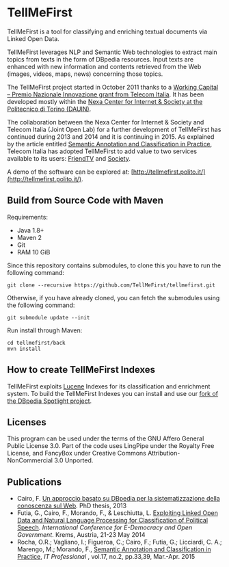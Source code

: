 # TellMeFirst

TellMeFirst is a tool for classifying and enriching textual documents via Linked Open Data.

TellMeFirst leverages NLP and Semantic Web technologies to extract main topics from texts in the form of DBpedia resources. Input texts are enhanced with new information and contents retrieved from the Web (images, videos, maps, news) concerning those topics.

The TellMeFirst project started in October 2011 thanks to a [Working Capital – Premio Nazionale Innovazione grant from Telecom Italia](http://www.workingcapital.telecomitalia.it/2011/10/tellmefirst/). It has been developed mostly within the [Nexa Center for Internet & Society at the Politecnico di Torino (DAUIN)](http://nexa.polito.it/tellmefirst).

The collaboration between the Nexa Center for Internet & Society and Telecom Italia (Joint Open Lab) for a further development of TellMeFirst has continued during 2013 and 2014 and it is continuing in 2015. As explained by the article entitled [Semantic Annotation and Classification in Practice](http://ieeexplore.ieee.org/xpl/articleDetails.jsp?reload=true&arnumber=7077255), Telecom Italia has adopted TellMeFirst to add value to two services available to its users: [FriendTV](http://www.stv.telecomitalia.it/) and [Society](http://www.telecomitalia.com/tit/it/innovazione/i-luoghi-della-ricerca/jol-mobilab-torino/scheda-progetto-societyschool.html).

A demo of the software can be explored at: [http://tellmefirst.polito.it/](http://tellmefirst.polito.it/).

## Build from Source Code with Maven

Requirements:

* Java 1.8+
* Maven 2
* Git
* RAM 10 GiB

Since this repository contains submodules, to clone this you have to
run the following command:

```
git clone --recursive https://github.com/TellMeFirst/tellmefirst.git
```

Otherwise, if you have already cloned, you can fetch the submodules using
the following command:

```
git submodule update --init
```

Run install through Maven:

```
cd tellmefirst/back
mvn install
```

## How to create TellMeFirst Indexes

TellMeFirst exploits [Lucene](http://lucene.apache.org/core/) Indexes for its classification and enrichment system. To build the TellMeFirst Indexes you can install and use our [fork of the DBpedia Spotlight project](https://github.com/TellMeFirst/dbpedia-spotlight).

## Licenses
This program can be used under the terms of the GNU Affero General Public License 3.0. Part of the code uses LingPipe under the Royalty Free License, and FancyBox under Creative Commons Attribution-NonCommercial 3.0 Unported.

## Publications
* Cairo, F. [Un approccio basato su DBpedia per la sistematizzazione della conoscenza sul Web](http://porto.polito.it/2507077/). PhD thesis, 2013
* Futia, G., Cairo, F., Morando, F., & Leschiutta, L. [Exploiting Linked Open Data and Natural Language Processing for Classification of Political Speech](http://porto.polito.it/2540694/). *International Conference for E-Democracy and Open Government*. Krems, Austria, 21-23 May 2014
* Rocha, O.R.; Vagliano, I.; Figueroa, C.; Cairo, F.; Futia, G.; Licciardi, C. A.; Marengo, M.; Morando, F., [Semantic Annotation and Classification in Practice](http://ieeexplore.ieee.org/xpl/articleDetails.jsp?reload=true&arnumber=7077255), *IT Professional* , vol.17, no.2, pp.33,39, Mar.-Apr. 2015

